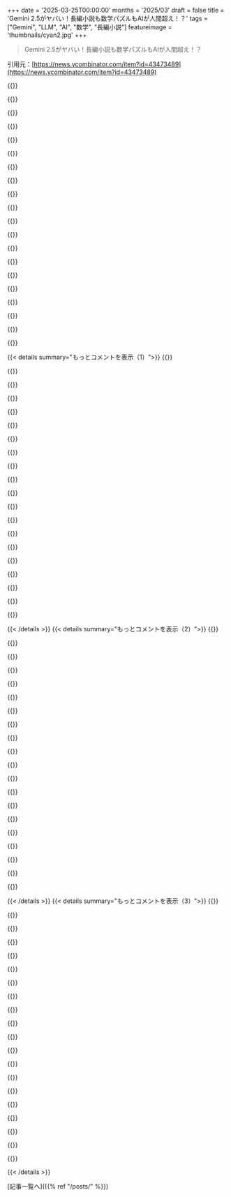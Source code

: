 +++
date = '2025-03-25T00:00:00'
months = '2025/03'
draft = false
title = 'Gemini 2.5がヤバい！長編小説も数学パズルもAIが人間超え！？'
tags = ["Gemini", "LLM", "AI", "数学", "長編小説"]
featureimage = 'thumbnails/cyan2.jpg'
+++

> Gemini 2.5がヤバい！長編小説も数学パズルもAIが人間超え！？

引用元：[https://news.ycombinator.com/item?id=43473489](https://news.ycombinator.com/item?id=43473489)

{{<matomeQuote body="LLMに小説みたいな長い話を全部お任せにするのは難しいよね。細かい設定を教えると、LLMがめっちゃ神経質になっちゃうんだよね。例えば、恋愛対象のキャラ設定を教えたら、3ページ以内に（だいたい1ページ目で）出会わせようとするんだよ。ペース配分がおかしいんだよね。それを修正しようとしても全然ダメ。でも、このモデルは19ページも書いて、やっと普通のペース配分になった気がする。マジで感動した！<br>編集：これだよ→https://aistudio.google.com/app/prompts?state=%7B%22ids%22:%...<br>pastebinもあるよ→https://pastebin.com/aiWuYcrF" userName="og_kalu" createdAt="2025-03-25T21:27:35" color="#38d3d3">}}

{{<matomeQuote body="このサイトでのLLMへの批判が、ここ数年でどう変わってきたか面白いね。今は小説のペース配分がおかしいって話になってるんだ。" userName="comboy" createdAt="2025-03-26T00:07:26" color="">}}

{{<matomeQuote body="AIの進歩のペースを測る一番簡単な方法は、ゴールポストにスピードメーターをつけることだね。" userName="skyechurch" createdAt="2025-03-26T02:54:25" color="#ff5c5c">}}

{{<matomeQuote body="それ、うまいこと言うね。マジでその通り。現代のAI開発が社会に与える影響を認められない人が多すぎる気がする。" userName="kaliqt" createdAt="2025-03-26T07:38:09" color="#785bff">}}

{{<matomeQuote body="AIスロップって呼んでるよ。（今はLLMの話ね。AIは広い言葉だし、いろんな分野でめっちゃ役に立ってるから。）" userName="benterix" createdAt="2025-03-26T08:51:15" color="">}}

{{<matomeQuote body="君が言ってることを<br>claude<br>に説明してもらったよ…<br><br>https://claude.ai/share/391160c5-d74d-47e9-a963-0c19a9c7489a" userName="orena" createdAt="2025-03-28T15:02:46" color="">}}

{{<matomeQuote body="HNのコメントを理解するのをLLMに外注するのは、君の頭にとって良くないと思うよ。" userName="dieortin" createdAt="2025-03-28T16:21:53" color="">}}

{{<matomeQuote body="ハリーポッターより売れるまでは、チューリングテストに合格したとは言えないんじゃない？" userName="solardev" createdAt="2025-03-26T03:50:17" color="">}}

{{<matomeQuote body="＞<br>It’s not really passing the<br>Turing Test<br>until it outsells<br>Harry Potter.<br>”ほとんどの人間が書いた本はそんなことないから、それってチューリングテストとは違うテストの基準じゃない？”" userName="dragonwriter" createdAt="2025-03-26T06:44:30" color="#785bff">}}

{{<matomeQuote body="ゴールポストが常に動いてるってことだよね。" userName="mirekrusin" createdAt="2025-03-26T07:02:03" color="">}}

{{<matomeQuote body="このサブゴール投稿は、”聖書を超える売り上げ”の段階を超えたら、もうそんなに進展しないんじゃないかな。" userName="TeMPOraL" createdAt="2025-03-26T08:44:46" color="">}}

{{<matomeQuote body="AIが自分だけのために新しい本を生成してくれるのに、わざわざ本を買う価値ってあるのかな？" userName="zimbatm" createdAt="2025-03-26T13:56:22" color="">}}

{{<matomeQuote body="ちょっとここで爆弾発言。<br>売上じゃなくて、業界（とか社会）への影響とか、人々の生活への価値で成功を測ったらどうだろう？<br>AI全体に話を広げると、（操作可能で、意味がないかもしれない）ベンチマークじゃなくて、実際のユースケースとか、適応性とかで知能を測ったらどうだろう？" userName="tummler" createdAt="2025-03-26T12:50:22" color="#ff5733">}}

{{<matomeQuote body="最近、誰かが『Claude Plays Pokemon』を見てて、それがAIベンチマークよりも良い指標だと思ったんだ。ポケモンは8歳でもクリアできるゲームだけど、ローカルLLMよりも知識がなくても、ちゃんと知能があれば100時間以内にクリアできる。でもClaudeはまだ最初の半分もクリアできてないし、他のAIも同じだと思う。" userName="szatkus" createdAt="2025-03-26T14:18:06" color="">}}

{{<matomeQuote body="人間って定量化が大好きだよね。”測定”って言葉を使ったけど、あなたが目指してる測定って定量化できると思う？<br>今は無理だと思うけど、お金ですべてを測る今のやり方よりは、あなたの提案に従う方がマシだと思うよ。" userName="etruong42" createdAt="2025-03-26T16:39:30" color="">}}

{{<matomeQuote body="そもそもLLMの大きな欠点としてのペース配分は、ライターからの昔からの不満だよ。<br>Deepseek-R1の時代からそういう話はよくあった。<br>＞https://www．tumblr．com/nostalgebraist/778041178124926976/hyd…" userName="jychang" createdAt="2025-03-26T06:38:10" color="">}}

{{<matomeQuote body="これは”人間の小説の50%よりマシ”レベルのゴミになるか、完全に小説を不要にするくらい想像を絶する芸術作品になるかのどっちかだな。<br>長期的に見て人類にとってどっちが良いか分からん。" userName="krzat" createdAt="2025-03-26T06:45:47" color="">}}

{{<matomeQuote body="小説の目的を商業的な視点だけで見るなら、小説執筆を時代遅れにできるかもね。<br>母親に電話して『愛してる』って伝える機械を作れても、俺がそうするのを時代遅れにはできないでしょ。" userName="WindyMiller" createdAt="2025-03-26T07:32:16" color="">}}

{{<matomeQuote body="このコメントがこのサイトのすべての批判の基準だとしたら、そうかもね。あなたのコメントはちょっと辛辣に聞こえるよ。もしかして、小説執筆はLLMの批判基準としては低すぎるのかな？" userName="ruraljuror" createdAt="2025-03-26T01:35:32" color="">}}

{{<matomeQuote body="親のコメントをそういう風には読まなかったな。どっちかっていうと、目標をどんどん高く設定し続けてるか、悪く言えばモデルがどんどん良くなってるってことだと思う。<br>毎月のように進歩してるのが信じられないくらいすごい。マジで考えられないレベル。<br>ペース配分の問題もすぐに解決すると思う。3年以内に99%の確率で解決して、1年以内なら50%の確率かな。" userName="jorl17" createdAt="2025-03-26T01:52:31" color="#785bff">}}

{{< details summary="もっとコメントを表示（1）">}}
{{<matomeQuote body="コンサルの仕事でデータベースサーバーのパフォーマンスチューニングすることがあるんだけど、毎回＋10～20%くらい性能上げれる裏技持ってんだよね。でもお客さんから「それって意味あるの？」って言われることが多いんだよねー。<br>いやいや、10%＋20%＋20%って積み重ねると、最終的に＋100%になってサーバーの速度が文字通り2倍になるんだぜ！<br>AIの進歩も同じじゃね？一個一個の小さな改善は大したことないけど、毎月のように進歩してて、それが積み重なってすごいことになってるんだよね。" userName="jiggawatts" createdAt="2025-03-26T03:54:07" color="#ff5c5c">}}

{{<matomeQuote body="ゴールポストを動かすことの何が問題なの？誰がそんなことで言い争ってるんだろ？<br>確かにZはYより、YはXより進歩してるけど、Zもなんだか物足りないんだよね。<br>お客さんがAI企業の気分を害してるのかな？" userName="dalmo3" createdAt="2025-03-26T10:15:10" color="">}}

{{<matomeQuote body="みんなgen AIをもっといろんな場面で使おうとしてるけど、昔は簡単なことでも全然ダメだったのに、今はちょっとはマシになったけど、まだ使えるレベルには届いてないんだよね。gen AIの技術を悪く言うつもりはなくて、すごいことはすごいんだけど、期待されてるほどじゃないから、みんな色々言ってるんだと思うよ。<br>OpenAIのベンチマークでは4.0が大学生より良い成績を取れるって言ってたけど、実際は全然使えなかったじゃん。" userName="rafaelmn" createdAt="2025-03-26T08:07:03" color="">}}

{{<matomeQuote body="読んだけど、確かにすごいと思うよ。文章のスタイルは好みがあるから置いといて、よくある現代ファンタジーって感じかな。ページ数を稼ぐために、無駄に表現が多かったり、形容詞とか副詞が多かったり、高校生みたいな文章だったり…個人的には、1冊で完結する本が好きなんだけどね。でも、こういう長いシリーズが人気あるのも知ってるよ。もし誰かにアドバイスするなら、良い編集者を見つけた方がいいって言うかな。<br>論理的におかしいところもあるんだよね。例えば、2人で地下室に入るとき、Kaelが先に入るんだけど、宿屋の主人がKaelに trapdoorを閉めるように言うのが意味不明。Kaelが階段を下りて振り返ると、正面のドアが膨らんでて、外の騒ぎが見えるって書いてあるけど、trapdoorから上を見ても見えるわけないじゃん。しかも、その入り口はカウンターの裏にあるって書いてあった気がするし。<br>Kaelが油を染み込ませた布に火をつけてtorchにするのも謎。Eldertidesが誰も見たことない幻の存在なのに、結構普通に出てくるのも気になる。地下室の広さもよくわからないし。他にも、登場人物がナレーターと同じ言葉（“the ooze”）を使ったり、宿屋の主人が急にKaelの名前を呼んだり…<br>とりあえず、まだ下書きって感じかな。LLMがちゃんと辻褄の合った本を書けるかはわからないけど、書けるとは思うよ。でも、たぶん読まないかな。" userName="deng" createdAt="2025-03-26T08:06:05" color="">}}

{{<matomeQuote body="最後の文に同意。僕の考えはこう。「あなたが書く気がないなら、私が読む気になるわけないじゃん」。" userName="blinding-streak" createdAt="2025-03-26T15:37:42" color="">}}

{{<matomeQuote body="AIを段階的に使うのが良いと思うよ。<br>“Deep Research”みたいに、まず色んな展開があるストーリーを作らせて、そのストーリーから各章のプロンプトを作らせる。そして、プロンプトに基づいて各章を生成させる、みたいな。" userName="nout" createdAt="2025-03-25T22:53:16" color="#ff33a1">}}

{{<matomeQuote body="チャットボットに小説をいきなり作らせるのは、人間にいきなり小説を即興で作らせるようなもんじゃん。" userName="bbor" createdAt="2025-03-25T23:02:54" color="">}}

{{<matomeQuote body="でも、将来のチャットボットは、まずアウトラインを作って、下書きを書いて、自分で批判して、全体を書き直す、みたいなプロセスを自分で管理できるようになるんじゃない？" userName="mikepurvis" createdAt="2025-03-26T01:36:18" color="">}}

{{<matomeQuote body="一発で終わらせるのが問題じゃないんだよね。細かいところが崩壊するんだよ。細かく分けても同じ問題が起きると思う。全部手取り足取り教えるなら別だけど、それじゃ意味ないじゃん？小説を読みたいだけで、共同執筆したいわけじゃないんだよね。" userName="og_kalu" createdAt="2025-03-25T23:14:17" color="">}}

{{<matomeQuote body="novelって文字通り「新しいもの」って意味だよね？LLMに本当にnovelを作れると思う？" userName="koakuma-chan" createdAt="2025-03-25T23:56:00" color="">}}

{{<matomeQuote body="LLMに使って、ざっくりとした章の説明でプロットを組み立ててもらってから、各章や物語の展開を掘り下げてもらうのがいいんじゃないかな。もしくは、具体的なことを聞く前に、まず大まかな流れをLLMに伝えるとか。そうすれば、もっとコントロールしやすくなると思うよ。" userName="fshr" createdAt="2025-03-25T21:37:31" color="">}}

{{<matomeQuote body="確かにそうだね。LLMを使う他のことと一緒で、自分で手を動かした方が良い結果になるよね。でも、今回は自分が作者や編集者じゃなくて読者でいたいから、LLMが長編をちゃんとペース配分できることがすごく重要なんだ。" userName="og_kalu" createdAt="2025-03-25T21:40:58" color="#38d3d3">}}

{{<matomeQuote body="自分で創作しないなら、LLMが書いた長編を読む意味ってあるのかな？人間が書いた本はたくさんあるし、LLMが書くものより絶対面白いじゃん。なんでそっちを読まないの？" userName="saberience" createdAt="2025-03-25T23:23:45" color="">}}

{{<matomeQuote body="人間が書いた面白い本を見つけるのってマジで難しいんだよね。GoodReadsもまあまあだけど、おすすめの上位はすぐ見終わっちゃうし。SFをよく読むんだけど、みんなが勧める本って10点満点にはならないことが多いんだよね。でも、RedditとかHNでたまたま見つけたのがマジで最高だったりする。<br>人間のゴミみたいな作品はマジであるある。" userName="bufferoverflow" createdAt="2025-03-25T23:43:43" color="#38d3d3">}}

{{<matomeQuote body="なんでAIで小説書こうなんて思うの？それって人間のやることじゃん？😊" userName="bwb" createdAt="2025-03-26T16:18:01" color="">}}

{{<matomeQuote body="文章書くの苦手だけど、読むのは大好きなんだよね。小説のアイデアはあるんだけど、それを文章にするのが大変で。<br>うまくいったのは、最初にLLMに世界の概要を伝えて、各章の一行要約を順番に与えて、章ごとに書かせること。<br>問題は、コンテキストが長くなるにつれてクオリティがガクッと下がること。10章くらいすると、セリフがマジで辛辣になるんだよね。前の章を全部要約させてフィードバックしても、十分な情報が入ってないんだ。" userName="qingcharles" createdAt="2025-03-26T16:27:44" color="#ff5c5c">}}

{{<matomeQuote body="何かを上達させるには、とにかくやることだよ。短編小説とか短い小説を書き始めれば、そのうちできるようになるよ。すごい作家じゃなくても、良い本は書けるんだから😊。もちろん、できれば良いんだけどね。読者はあなたの成長を許してくれるよ。<br>Brandon Sandersonの講義シリーズはマジですごいから見てみて→https://www・youtube・com/playlist?list=PLSH_xM-KC3ZvzkfVo_Dls…<br>文章を書くことで精神的なメリットもたくさんあるよ。マジで価値があるから。AIは行き詰ったときにブレインストーミングに使うには最高のツールだよ。" userName="bwb" createdAt="2025-03-26T16:33:11" color="#45d325">}}

{{<matomeQuote body="いや、その通りだよ。多くの人が「自分にはできない」と思ってることは、ただ単に練習不足なだけなんだよね。<br>あと、時間がないっていうのも問題だ…😊" userName="qingcharles" createdAt="2025-03-26T16:34:34" color="">}}

{{<matomeQuote body="AIで小説を書きたいわけじゃないんだ。読みたいんだよ（良いものができたらね）。読書が好きだから。特定の展開のものが読みたいとき、人間が書いたおすすめを見つけるのが難しいんだよね。" userName="og_kalu" createdAt="2025-03-30T16:54:37" color="#ff33a1">}}

{{<matomeQuote body="テキスト共有サイトで共有してくれない？共有クオータに達したみたいだね。" userName="Workaccount2" createdAt="2025-03-25T21:58:26" color="">}}


{{< /details >}}
{{< details summary="もっとコメントを表示（2）">}}
{{<matomeQuote body="色んなモデルのベンチマークとして数学パズル使ってるんだけど、コンピューターで解くのに3日くらいかかったんだよね。数学専攻の人でも手計算で1日かかったらしい。<br>Gemini 2.5は初めて解けたモデルで、しかも一発で正解したんだって。マジでLLMは数学的推論において95%以上の人間より優秀って言っても言い過ぎじゃないと思う。<br>パズルの内容は、3人が輪になってて、それぞれの頭の上に数字が浮いてる。自分の数字は見えなくて、他の2人の数字は見える。誰かの数字の合計が他の誰かの数字と同じになる。最初に1人目の人に自分の数字を聞いたら「わからない」って答えた。2人目の人も「わからない」。3人目の人も「わからない」。もう一度1人目の人に聞いたら「65」って答えた。3つの数字の積は？" userName="malisper" createdAt="2025-03-25T18:17:48" color="#38d3d3">}}

{{<matomeQuote body="これ、10年前にRedditに投稿されてそうじゃん？<br>https://www.reddit.com/r/math/comments/32m611/logic_question...<br>もうトレーニングデータに入っててもおかしくないよね。" userName="hmottestad" createdAt="2025-03-25T18:50:23" color="">}}

{{<matomeQuote body="そう思うじゃん？でもGoogleのAI OverviewもBingのCoPilotも間違った答え出すんだよね。<br>Googleは「3つの数字の積は10225（65×20×8）です。3つの数字は65、20、8です」って言うし。<br>えー、AI、数学苦手すぎ…？<br>Bingは「3人が輪になってるパズルの答えは、3人とも赤い帽子を被ってる」って言うし。<br>帽子！？<br>同じテキストを両方のプロンプトに使ったのに(GPコメントの「For those curious the riddle is:」以降のテキスト)、Bingは完全に的外れ。" userName="canucker2016" createdAt="2025-03-25T19:10:03" color="#ff5733">}}

{{<matomeQuote body="それは的外れじゃない？検索クエリ全部に高いLLM使うのは馬鹿げてるでしょ。この投稿はGoogle検索がGemini 2.5とかチャットボットに置き換わる話じゃないんだから。" userName="moritzwarhier" createdAt="2025-03-25T19:13:08" color="">}}

{{<matomeQuote body="Googleはページのトップに「AI overview」の答えを表示してるね。<br>2番目の結果はRedditの答え。<br>https://www.reddit.com/r/math/comments/32m611/logic_question...<br>少なくとも数字は合ってる。ロジック部分はまだ調べてないけど。<br>BingはRedditの投稿を表示しない（Googleの独占契約）から、Stack Exchange系のサイトに適切な答えがないのかも（またはBingがなぜか帽子関連の答えしか探してないのかも）。" userName="canucker2016" createdAt="2025-03-25T19:22:17" color="">}}

{{<matomeQuote body="他のモデルは解けないんだから、トレーニングデータに入ってるだけじゃない理由があるはず。数字を65じゃなくて85に変えても、Geminiはちゃんと推論できるみたいだし。" userName="malisper" createdAt="2025-03-25T19:10:35" color="#45d325">}}

{{<matomeQuote body="トレーニングデータに入ってるだけじゃないのは確かだと思うけど、トレーニングデータに入ってるってことは、これだけで一般的な数学能力について結論出すのは無理だよ。数字を変えても同じ。<br>この問題がトレーニングの特定の段階で重要視されるメカニズムは色々考えられる。<br>例えば、<br>・偶然（統計的な機械なんだから）<br>・最近になってこの問題が再浮上して、以前より頻繁に表示されるようになった。<br>・今回のモデルのRLHFデータセットが、この問題に関連する重みを以前とは違う形で引き出した。" userName="lolinder" createdAt="2025-03-25T19:54:40" color="">}}

{{<matomeQuote body="728を与えると間違えるよ。(728, 182, 546)って言う。答えは教えないから、次のトレーニングセットには入らないようにする。" userName="stabbles" createdAt="2025-03-25T22:28:28" color="">}}

{{<matomeQuote body="728だと8で割り切れるから、パズルが成立しない。" userName="WithinReason" createdAt="2025-03-26T06:26:59" color="">}}

{{<matomeQuote body="それって、ほぼ全ての人間も同じじゃん？ほとんどの人が目新しいことなんて思いつかないって。" userName="motoxpro" createdAt="2025-03-26T05:35:43" color="">}}

{{<matomeQuote body="この問題、特別な数学スキル(大学レベル以上)持ってなくても、適当に選んだ人なら紙とペンで30分くらいで解けるレベルだよ。全然難しくないって。“95%以上の数学的推論”なんて意味不明な基準だし。モデルがアルバニア語で世界人口の99.9%より優れてるって言ってるようなもん。だってアルバニア語なんて勉強する人0.1%以下でしょ？<br>トレーニングデータに似たような問題があったとしても、注意深く総当たりで数学的ロジック使えば解けるはず。難しくも面白くも役に立ちもしない。せいぜい基本的なロジックがちょっと改善されたって程度。モデルの評価って難しい問題だよ。" userName="_cs2017_" createdAt="2025-03-25T21:10:17" color="">}}

{{<matomeQuote body="あなたが選んだ“適当な人”って、かなり頭が良い人で、全然普通のサンプルじゃないと思うよ。学術的に注目するほど難しいとは言わないけど、簡単な問題じゃないと思う。人口の1%以下の人しか30分で解けないんじゃない？めっちゃ頭が良いか、特別な推論の訓練を受けてるか、その両方じゃないと無理だよ。" userName="windowshopping" createdAt="2025-03-26T02:37:05" color="">}}

{{<matomeQuote body="犬の散歩中に15分以内に解けたよ。ペンも紙もなしで。でも、自分が数学スキルがない普通の人間だとは言わないけどね。最初の推測が当たったし。<br>面白いパズルだった。知らなかったのが不思議なくらい。共有してくれてありがとう。" userName="dskloet" createdAt="2025-03-26T06:54:07" color="#ff33a1">}}

{{<matomeQuote body="これは良い謎だね。残念ながら、ネットで全く同じ問題と解答を簡単に見つけちゃった(数字は違うけど)。だからトレーニングセットに入ってたはず。" userName="sebzim4500" createdAt="2025-03-25T18:36:32" color="">}}

{{<matomeQuote body="面白いのは、質問自体はネット(10年前のreddit)にあるのに、他のモデルは正解できないってこと。Geminiも解く過程を見せてるけど、redditに載ってるスマートな解答よりも、数桁も多くの計算をしてるみたい。<br>私には難しすぎるけど、Geminiの解答はredditにあるものと同じ(そして、これからのトレーニングデータにも入る)。65×26×39=65910" userName="Workaccount2" createdAt="2025-03-25T18:54:01" color="#45d325">}}

{{<matomeQuote body="ロボット立ち入り禁止のインターネットセクションが必要かもね。" userName="varispeed" createdAt="2025-03-25T18:44:55" color="">}}

{{<matomeQuote body="帯域幅が限られてる人はみんな、ロボットのサイトアクセスを制限しようとしてるよね。最新世代のAI web scraperはマジでヤバくて、robots.txtなんて無視するし。" userName="Centigonal" createdAt="2025-03-25T18:47:23" color="">}}

{{<matomeQuote body="会員登録が対面のみで、既存メンバー2人の推薦が必要なウェブサイトがあるよ。抜け道はあるかもしれないけど、ロボットにとっては良い参入障壁になりそう(今のところは)。" userName="varispeed" createdAt="2025-03-25T19:31:54" color="">}}

{{<matomeQuote body="誰かがアクセス権を手に入れて、認証済みのheadless browserを使ってデータを収集するのをどうやって防ぐの？" userName="tmpz22" createdAt="2025-03-25T20:40:18" color="#45d325">}}

{{<matomeQuote body="管理者ならそのアカウントからの異常なトラフィックに気づいて対処するんじゃないかな。もちろん完璧じゃないかもだけど、人間のトラフィックを装ってゆっくりデータをスクレイピングする方法もあるだろうし。だからこそ、信頼の要素（既存のメンバー2人による保証）が必要なんだよね。" userName="varispeed" createdAt="2025-03-25T21:56:04" color="">}}


{{< /details >}}
{{< details summary="もっとコメントを表示（3）">}}
{{<matomeQuote body="誤解しないでほしいんだけど、抽出のハードルを上げるのは効果的な戦略だと思うよ。ただ、それって大規模にはもう解決済みだと思うんだよね。例えば、Redditでの投票リングとか、アストロターフィング作戦とか。国家レベルなら、modとか管理者に賄賂を贈ったり、脅迫したりして、データベースをダンプさせるかな。" userName="tmpz22" createdAt="2025-03-26T00:58:11" color="#45d325">}}

{{<matomeQuote body="それならDiscordがあるじゃん。" userName="baq" createdAt="2025-03-25T18:58:43" color="">}}

{{<matomeQuote body="LLMが出力できるのは、人間が入力した情報だけだって受け入れるべきじゃない？最初から「AI」って呼ぶのが間違いだったんだよ。" userName="kylebenzle" createdAt="2025-03-25T22:48:37" color="">}}

{{<matomeQuote body="なんで嘘を受け入れなきゃいけないの？" userName="eru" createdAt="2025-03-26T06:41:09" color="">}}

{{<matomeQuote body="これのどこがすごい謎なの？意味不明に聞こえるんだけど。<br>参加者のスキルレベルとか、答えがただの推測なのかとか、毎回他の2人の合計を推測しない理由とか、何も書かれてないじゃん。<br>65って言ってる人が正しいかどうかもわからないし。<br>「新しい情報はない」って3回言っただけで、最初に聞かれた時わからなかった1人目の人にどう情報が伝わるの？" userName="beefnugs" createdAt="2025-03-26T15:49:58" color="">}}

{{<matomeQuote body="2番と3番が「わからない」って言ったことで、1番の人が自分の数字について持ってたいくつかの不確実性が解消されるんだよね（他の2人が自分の数字を特定できるような組み合わせがなくなる）。可能性が消去された後、1番の人は絞り込んで、他の2人の数字から自分の数字を特定できる。パズルは2、3、1の順でもできて、1番の人が2回答える必要はなかったかもね。<br>本当に足りないのは、彼らが君と全く同じ情報を持っていて、友達の頭の上の数字を知ってるってことくらいかな。" userName="DangitBobby" createdAt="2025-03-26T21:29:07" color="#38d3d3">}}

{{<matomeQuote body="マジか。<br>deepseekとgrokで試してみたけど、ずっとループしてて、途中で止めちゃった。<br>こんなに長い間ループする質問は初めて見たよ。<br>マジですごい。" userName="r0fl" createdAt="2025-03-25T21:50:05" color="#ff5733">}}

{{<matomeQuote body="「3つのうち2つの数字の合計が3つ目の数字と等しい」ってどういう意味？" userName="bbstats" createdAt="2025-03-25T18:24:44" color="">}}

{{<matomeQuote body="たぶんこうかな：<br>3つの数字をa、b、cとする。これはc = a + bって意味だけど、どの数字が誰のものかはまだわからない。<br>1番の人(p1)が自分の数字を聞かれた時、a、b、cのどれを持ってるかわからないから、「わからない」って言う。p2とp3も同じ。明らかにp2とp3が答えたことでp1は何か情報を得てる。aかbだって気づいて、p2とp3の差が自分の数字だってわかったか、cだって気づいて、p2とp3の和が自分の数字だってわかったか。<br>今はここまで。他にアイデアある人いる？" userName="rappatic" createdAt="2025-03-25T18:36:30" color="#785bff">}}

{{<matomeQuote body="答えはネットにあるし、賢いね。P1はP2とP3が違うって知ってるから、[2A, A, A]じゃないってわかる。P2はP1とP3が違うって知ってるから、[A, 2A, A]じゃないってわかる。もしP1がわかってないなら、同じ推論ができるはず。[2A, A, A]と[A, 2A, A]が違うってわかる。P2は[2A, A, A]が違うって知ってるから[2A, 3A, A]も違う。[2A, A, 3A]、[A, 2A, 3A]、[2A, 3A, 5A]も消せる。P1が2A、P2が3Aならわかるもん。<br>P2とP3が消去されたから、[2A, A, A]; [3A, 2A, A]; [4A, 3A, A]; [3A, A, 2A]; [4A, A, 3A]; [5A, 2A, 3A]; [8A, 3A, 5A]のどれか。65を分解すると(5 * 13)。2(13) = 26。3(13) = 39。答えは5A * 2A * 3A or (A^3) * 30ってこと。" userName="bena" createdAt="2025-03-25T19:32:34" color="#ff33a1">}}

{{<matomeQuote body="“Which means we’re one of these [2A, A, A]; [3A, 2A, A]; [4A, 3A, A]; [3A, A, 2A]; [4A, A, 3A]; [5A, 2A, 3A]; [8A, 3A, 5A]”ってあるけど、なんで？[24A, 13A, 11A]みたいに、2つの要素を足すと3つ目になる配列は無限にあるんじゃない？どうやってこの配列を導き出したの？<br>EDIT: redditの別のコメントで解決。共通因数がないタプルはa=1とみなされる。" userName="byearthithatius" createdAt="2025-03-25T19:48:56" color="">}}

{{<matomeQuote body="下限の1を適用するのが関係あると思う。P1が一番大きいって知ってるなら、他の情報も得てるはず。32と33が見えたとする。P1は1か65になる。もしP1が1なら、他の2人はP1が他の2つの合計にはならないってわかるはず。" userName="aardvarkr" createdAt="2025-03-25T19:00:12" color="">}}

{{<matomeQuote body="3つの数字がa、b、cなら、a+b=c、a+c=b、またはb+c=aのどれかになるね。" userName="malisper" createdAt="2025-03-25T18:28:56" color="">}}

{{<matomeQuote body="そして、全部プラスの整数じゃないとダメ。<br>A + B = CでA + C = B。A + B = Cだから、Cを(A + B)で置き換える。A + A + B = Bってこと。つまり2A + B = B。または2A = 0。<br>これってどうやっても成り立つじゃん。<br>A = 1、B = 2だとC = 3。でもA + C = Bにならない。1 + 3 = 2？違うよね。<br>2つの数字を足して、片方の数字を足したらもう片方の数字になるってケースはなさそう。<br>問題の読み間違いかな。3つ目の数字は最初の2つの合計みたいだし。" userName="bena" createdAt="2025-03-25T18:40:31" color="">}}

{{<matomeQuote body="どれか1つが当てはまればいいんであって、全部じゃないよ（プラスの整数の場合は互いに排他的だって示した通り）。つまり、親コメントの“either”が重要なんだ。" userName="refulgentis" createdAt="2025-03-25T18:42:17" color="">}}

{{<matomeQuote body="だから問題の読み間違いだって言ったんだよ。<br>元の問題はちょっと曖昧な言い方だよね。“3つのうち1つの数字は、他の2つの合計”って言えば、もう少しわかりやすくなるかも。" userName="bena" createdAt="2025-03-25T19:01:12" color="">}}

{{<matomeQuote body="＞元の問題はちょっと曖昧な言い方だよね。<br>いや、そんなことないよ。もし“任意の2つの数字の合計が3つ目の数字と等しい”って言ってたら矛盾する。“2つの数字の合計が3つ目の数字と等しい”って言ってるんだから。" userName="thaumasiotes" createdAt="2025-03-25T22:00:50" color="">}}

{{<matomeQuote body="3つのアイテムがある。<br>2つのアイテムを買うと、3つ目が無料になる。<br>これは、どれでも2つって意味。<br>曖昧でもいいんだよ。よくあること。ほとんどの場合、説明して次に進む。擁護する必要はないよ。" userName="bena" createdAt="2025-03-26T01:17:38" color="">}}

{{<matomeQuote body="そこにない曖昧さを探す必要ある？" userName="thaumasiotes" createdAt="2025-03-26T04:52:05" color="">}}

{{<matomeQuote body="これマジですごいじゃん。10分のMP3で音声起こし（タイムスタンプ付き）と話者識別やらせてみたり、複雑な写真に写ってる生き物の周りにバウンディングボックス描かせたりしてみたんだけど、どっちもめっちゃ良かったよ。<br>しかも、ペリカンが自転車乗ってる絵も結構上手に描いてくれたし。<br>詳しくはここ見て→　https://simonwillison.net/2025/Mar/25/gemini/" userName="simonw" createdAt="2025-03-25T20:52:07" color="#ff33a1">}}


{{< /details >}}


[記事一覧へ]({{% ref "/posts/" %}})
